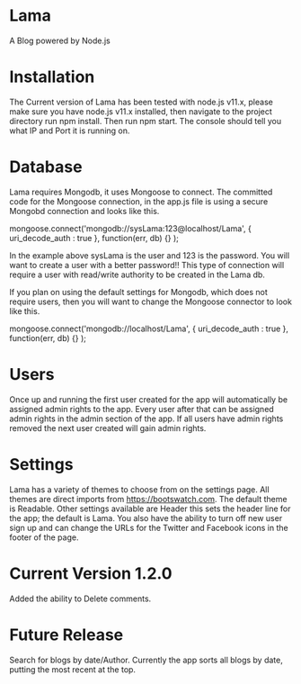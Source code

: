 # Lama

A Blog powered by Node.js

# Installation

The Current version of Lama has been tested with node.js v11.x, please make sure you have node.js v11.x installed,
then navigate to the project directory run npm install. Then run npm start. The console should tell you what IP and Port it is running on.

# Database

Lama requires Mongodb, it uses Mongoose to connect.
The committed code for the Mongoose connection, in the app.js file is using a secure Mongobd connection and looks like this.

mongoose.connect('mongodb://sysLama:123@localhost/Lama', {
uri_decode_auth : true
}, function(err, db) {}
);

In the example above sysLama is the user and 123 is the password. You will want to create a user with a better password!!
This type of connection will require a user with read/write authority to be created in the Lama db.

If you plan on using the default settings for Mongodb, which does not require users, then you will want to change the Mongoose connector to look like this.

mongoose.connect('mongodb://localhost/Lama', {
uri_decode_auth : true
}, function(err, db) {}
);

# Users

Once up and running the first user created for the app will automatically be assigned admin rights to the app. Every user after that can be assigned admin rights in the admin section of the app. If all users have admin rights removed the next user created will gain admin rights.

# Settings

Lama has a variety of themes to choose from on the settings page. All themes are direct imports from https://bootswatch.com. The default theme is Readable. Other settings available are Header this sets the header line for the app; the default is Lama. You also have the ability to turn off new user sign up and can change the URLs for the Twitter and Facebook icons in the footer of the page.

# Current Version 1.2.0

Added the ability to Delete comments.

# Future Release

Search for blogs by date/Author. Currently the app sorts all blogs by date, putting the most recent at the top.
